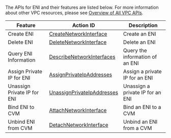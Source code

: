 The APIs for ENI and their features are listed below. For more information about other VPC resources, please see [Overview of All VPC APIs](https://cloud.tencent.com/doc/api/245/909).


| Feature                     | Action ID                                                    | Description                      |
| --------------------------- | ------------------------------------------------------------ | -------------------------------- |
| Create ENI                  | [CreateNetworkInterface](https://cloud.tencent.com/doc/api/245/4811) | Create an ENI                    |
| Delete ENI                  | [DeleteNetworkInterface](https://cloud.tencent.com/doc/api/245/4813) | Delete an ENI                    |
| Query ENI Information       | [DescribeNetworkInterfaces](https://cloud.tencent.com/doc/api/245/4814) | Query the information of an ENI  |
| Assign Private IP for ENI   | [AssignPrivateIpAddresses](https://cloud.tencent.com/doc/api/245/4817) | Assign a private IP for an ENI   |
| Unassign Private IP for ENI | [UnassignPrivateIpAddresses](https://cloud.tencent.com/doc/api/245/4819) | Unassign a private IP for an ENI |
| Bind ENI to CVM             | [AttachNetworkInterface](https://cloud.tencent.com/doc/api/245/4820) | Bind an ENI to a CVM             |
| Unbind ENI from CVM         | [DetachNetworkInterface](https://cloud.tencent.com/document/product/215/4822) | Unbind an ENI from a CVM         |
